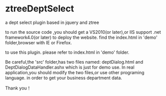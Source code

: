 # ztreeDeptSelect
a dept select plugin based in jquery and ztree

to run the source code ,you should get a VS2010(or later),or IIS support .net framework4.0(or later) to deploy the website.
find the index.html in 'demo' folder,browser with IE or Firefox.

to use this plugin. please refer to index.html in 'demo' folder.

Be careful,the 'src' folder,has two files named: deptDialog.html and DeptDialogDataHandler.ashx
which is just for demo use.
In real application,you should modify the two files,or use other programing language.
in order to get your business department data.

Thank you！
